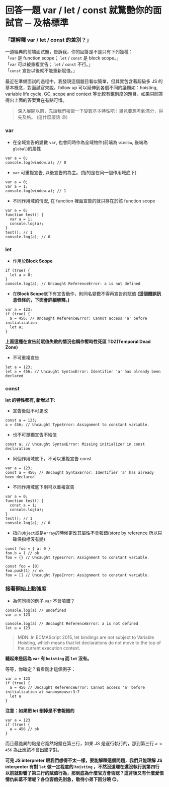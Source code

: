 # 回答一題 var / let / const 就驚艷你的面試官 ─ 及格標準

### 「請解釋 var / let / const 的差別？」

一道經典的前端面試題，告訴我，你的回答是不是只有下列幾種：<br>
「`var` 是 function scope； `let` / `const` 是 block scope。」<br>
「`var` 可以被重複宣告； `let` / `const` 不行。」<br>
「`const` 宣告以後就不能重新賦值。」<br>

最近在準備面試的過程中，我發現這個題目看似簡單，但其實包含著超級多 JS 的基本概念，對面試官來說，follow up 可以延伸到各個不同的議題如：hoisting, variable life cycle, GC, scope and context 等比較有鑑別度的題目，如果只回答得出上面的答案實在有點可惜。

> 深入展開以前，先讓我們複習一下變數基本特性吧！畢竟要想考到滿分，得先及格。 (這什麼廢話 😝)

### var

- 在全域宣告的變數 `var`, 也會同時作為全域物件(前端為 `window`, 後端為 `global`)的屬性

```
var a = 0;
console.log(window.a); // 0
```

- `var` 可重複宣告, 以後宣告的為主。(指的是在同一個作用域底下)

```
var a = 0;
var a = 1;
console.log(window.a); // 1
```

- 不同作用域的情況, 在 function 裡面宣告的就只存在於該 function scope

```
var a = 0;
function test() {
  var a = 1;
  console.log(a);
}
test(); // 1
console.log(a); // 0
```

### let

- 作用於**Block Scope**

```
if (true) {
  let a = 0;
}
console.log(a); // Uncaught ReferenceError: a is not defined
```

- 在**Block Scope**底下有宣告動作，則同名變數不得再宣告前賦值 **(這個錯誤訊息怪怪的，下面會詳細解釋。)**

```
var a = 123;
if (true) {
  a = 456; // Uncaught ReferenceError: Cannot access 'a' before initialization
  let a;
}
```

**上面這種在宣告前賦值失敗的情況也稱作暫時性死區 TDZ(Temporal Dead Zone)**

- 不可重複宣告

```
let a = 123;
let a = 456; // Uncaught SyntaxError: Identifier 'a' has already been declared
```

### const

**let 的特性都有, 新增以下:**

- 宣告後就不可更改

```
const a = 123;
a = 456; // Uncaught TypeError: Assignment to constant variable.
```

- 也不可單獨宣告不給值

```
const a; // Uncaught SyntaxError: Missing initializer in const declaration
```

- 同個作用域底下，不可以重複宣告 const

```
var a = 123;
const a = 456; // Uncaught SyntaxError: Identifier 'a' has already been declared
```

- 不同作用域底下則可以重複宣告

```
var a = 0;
function test() {
  const a = 1;
  console.log(a);
}
test(); // 1
console.log(a); // 0
```

- 指向`Object`或是`Array`的時候更改其屬性不會報錯(store by reference 所以只確保指標沒有變)

```
const foo = { a: 0 }
foo.b = 1 // ok
foo = {} // Uncaught TypeError: Assignment to constant variable.
```

```
const foo = [0]
foo.push(1) // ok
foo = [] // Uncaught TypeError: Assignment to constant variable.
```

### 接著開始上點強度

- 為何同樣的例子 `var` 不會噴錯？

```
console.log(a) // undefined
var a = 123
```

```
console.log(a) // Uncaught ReferenceError: a is not defined
let a = 123
```

> MDN: In ECMAScript 2015, let bindings are not subject to Variable Hoisting, which means that let declarations do not move to the top of the current execution context.

**聽起來是因為 `var` 有 `hoisting` 而 `let` 沒有。**<br>

等等，你確定？看看剛才這個例子：

```
var a = 123
if (true) {
  a = 456 // Uncaught ReferenceError: Cannot access 'a' before initialization at <anonymous>:3:7
  let a
}
```

**注意：如果把 let 刪掉是不會報錯的**

```
var a = 123
if (true) {
  a = 456 // ok
}
```

而且最詭異的點是它竟然報錯在第三行，如果 JS 是逐行執行的，那到第三行 `a = 456` 為止應該不會出錯才對。<br>

**可見 JS interpreter 跟我們想得不太一樣，要能解釋這個問題，我們只能理解 JS interpreter 有對 `let` 做一定程度的 `hoisting` ，不然沒道理在還沒執行到第四行以前就影響了第三行的賦值行為，那到底為什麼官方會否認？這背後又有什麼愛恨情仇糾葛不清呢？各位客倌先別急，敬待小弟下回分曉 😏。**
